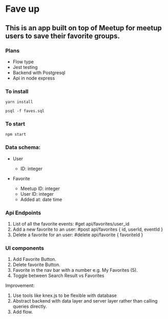 # Fave up

## This is an app built on top of Meetup for meetup users to save their favorite groups.

### Plans

- Flow type
- Jest testing
- Backend with Postgresql
- Api in node express


### To install

`yarn install`

`psql -f faves.sql`

### To start

`npm start`

### Data schema:

- User

	- ID: integer

- Favorite

	- Meetup ID: integer
	- User ID: integer
	- Added at: date time

### Api Endpoints
1. List of all the favorite events: #get api/favorites/user_id
2. Add a new favorite to an user: #post api/favorites { id, userId, eventId }
3. Delete a favorite for an user: #delete api/favorite { favoriteId }

### UI components
1. Add Favorite Button.
2. Delete favorite Button.
3. Favorite in the nav bar with a number e.g. My Favorites (5).
4. Toggle between Search Result vs Favorites

Improvement:
1. Use tools like knex.js to be flexible with database
2. Abstract backend with data layer and server layer rather than calling queries directly.
3. Add flow.